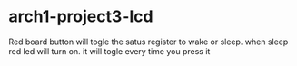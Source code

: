 # arch1-project3-lcd

Red board button will togle the satus register to wake or sleep. when sleep red led will turn on. it will togle every time you press it
